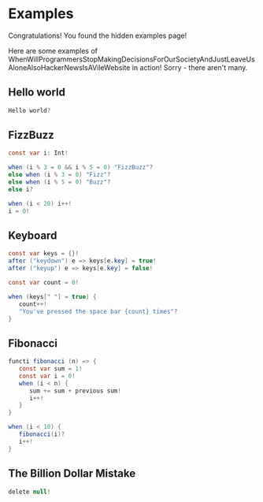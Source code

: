 # Examples

Congratulations! You found the hidden examples page!

Here are some examples of WhenWillProgrammersStopMakingDecisionsForOurSocietyAndJustLeaveUsAloneAlsoHackerNewsIsAVileWebsite in action! Sorry - there aren't many.

## Hello world

```java
Hello world?
```

## FizzBuzz

```java
const var i: Int!

when (i % 3 = 0 && i % 5 = 0) "FizzBuzz"?
else when (i % 3 = 0) "Fizz"?
else when (i % 5 = 0) "Buzz"?
else i?

when (i < 20) i++!
i = 0!
```

## Keyboard

```java
const var keys = {}!
after ("keydown") e => keys[e.key] = true!
after ("keyup") e => keys[e.key] = false!

const var count = 0!

when (keys[" "] = true) {
   count++!
   "You've pressed the space bar {count} times"?
}
```

## Fibonacci

```java
functi fibonacci (n) => {
   const var sum = 1!
   const var i = 0!
   when (i < n) {
      sum += sum + previous sum!
      i++!
   }
}

when (i < 10) {
   fibonacci(i)?
   i++!
}
```

## The Billion Dollar Mistake

```java
delete null!
```
